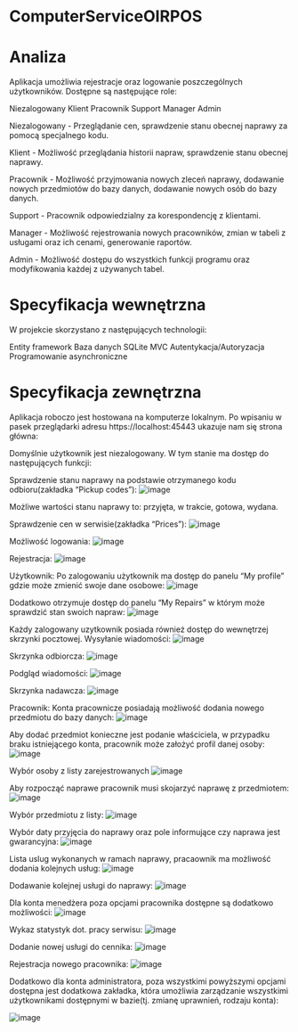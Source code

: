 # ComputerServiceOIRPOS

# Analiza

Aplikacja umożliwia rejestracje oraz logowanie poszczególnych użytkowników. Dostępne są następujące role:

Niezalogowany
Klient
Pracownik
Support
Manager
Admin


Niezalogowany - Przeglądanie cen, sprawdzenie stanu obecnej naprawy za pomocą specjalnego kodu.

Klient - Możliwość przeglądania historii napraw, sprawdzenie stanu obecnej naprawy.

Pracownik - Możliwość przyjmowania nowych zleceń naprawy, dodawanie nowych przedmiotów do bazy danych, dodawanie nowych osób do bazy danych.

Support - Pracownik odpowiedzialny za korespondencję z klientami.

Manager - Możliwość rejestrowania nowych pracowników, zmian w tabeli z usługami oraz ich cenami, generowanie raportów.

Admin - Możliwość dostępu do wszystkich funkcji programu oraz modyfikowania każdej z używanych tabel.

# Specyfikacja wewnętrzna
W projekcie skorzystano z następujących technologii:

Entity framework
Baza danych SQLite
MVC
Autentykacja/Autoryzacja
Programowanie asynchroniczne


# Specyfikacja zewnętrzna
Aplikacja roboczo jest hostowana na komputerze lokalnym. Po wpisaniu w pasek przeglądarki adresu https://localhost:45443 ukazuje nam się strona główna:



Domyślnie użytkownik jest niezalogowany. W tym stanie ma dostęp do następujących funkcji:

Sprawdzenie stanu naprawy na podstawie otrzymanego kodu odbioru(zakładka “Pickup codes”):
![image](https://user-images.githubusercontent.com/43991762/219813689-e6c8579c-9089-411e-8493-058ba236f6c1.png)


Możliwe wartości stanu naprawy to: przyjęta, w trakcie, gotowa, wydana.

Sprawdzenie cen w serwisie(zakładka “Prices”):
![image](https://user-images.githubusercontent.com/43991762/219813794-eb039822-de95-4fe1-a188-c6064b7bee1e.png)



Możliwość logowania:
![image](https://user-images.githubusercontent.com/43991762/219813814-e302536f-3de6-41d5-a66e-acb55cf1ab38.png)

Rejestracja:
![image](https://user-images.githubusercontent.com/43991762/219813834-211cade6-fe2a-4525-8b1b-293520f942d0.png)


Użytkownik:
Po zalogowaniu użytkownik ma dostęp do panelu “My profile” gdzie może zmienić swoje dane osobowe:
![image](https://user-images.githubusercontent.com/43991762/219813870-bee67774-fd38-4a2d-9599-ce8e447219a2.png)


Dodatkowo otrzymuje dostęp do panelu “My Repairs” w którym może sprawdzić stan swoich napraw:
![image](https://user-images.githubusercontent.com/43991762/219813884-823665d9-c8a3-467d-b193-7e3949741dae.png)

Każdy zalogowany uzytkownik posiada również dostęp do wewnętrzej skrzynki pocztowej.
Wysyłanie wiadomości:
![image](https://user-images.githubusercontent.com/43991762/219813905-0e46cc8e-2d28-41ec-8c7b-e31ea7bd7281.png)


Skrzynka odbiorcza:
![image](https://user-images.githubusercontent.com/43991762/219813930-800cb242-48e9-451b-8f7e-f606863678aa.png)

Podgląd wiadomości:
![image](https://user-images.githubusercontent.com/43991762/219813952-e43e35ef-f959-44d6-8665-68a0c125ddfc.png)

Skrzynka nadawcza:
![image](https://user-images.githubusercontent.com/43991762/219813979-74abcf64-5535-45a7-8f17-e74dc3d3d022.png)



Pracownik:
Konta pracownicze posiadają możliwość dodania nowego przedmiotu do bazy danych:
![image](https://user-images.githubusercontent.com/43991762/219814004-bba12543-258f-498c-85bf-41e110b5e5e7.png)


Aby dodać przedmiot konieczne jest podanie właściciela, w przypadku braku istniejącego konta, pracownik może założyć profil danej osoby:
![image](https://user-images.githubusercontent.com/43991762/219814039-1859837e-da75-47e3-bab1-a1d9cbf188e3.png)

Wybór osoby z listy zarejestrowanych
![image](https://user-images.githubusercontent.com/43991762/219814065-4f1ada27-ffc3-479a-8b35-8154884510c8.png)


Aby rozpocząć naprawe pracownik musi skojarzyć naprawę z przedmiotem:
![image](https://user-images.githubusercontent.com/43991762/219814173-6c003546-327e-4f88-8fbd-98a0dcea0114.png)


Wybór przedmiotu z listy:
![image](https://user-images.githubusercontent.com/43991762/219814205-45365ca0-c9c9-496a-8d2d-c576efba8e84.png)

Wybór daty przyjęcia do naprawy oraz pole informujące czy naprawa jest gwarancyjna:
![image](https://user-images.githubusercontent.com/43991762/219814218-86572d1a-b36a-491f-82e2-ff4a5505919c.png)

Lista uslug wykonanych w ramach naprawy, pracaownik ma możliwość dodania kolejnych usług:
![image](https://user-images.githubusercontent.com/43991762/219814238-7c229720-0b53-4ab8-859f-bcb81cc056c6.png)

Dodawanie kolejnej usługi do naprawy:
![image](https://user-images.githubusercontent.com/43991762/219814260-f46ec606-9bed-4eb9-a501-4f23ec00342f.png)


Dla konta menedżera poza opcjami pracownika dostępne są dodatkowo możliwości:
![image](https://user-images.githubusercontent.com/43991762/219814278-e08cd935-f644-4d4c-865c-2caae8420504.png)


Wykaz statystyk dot. pracy serwisu:
![image](https://user-images.githubusercontent.com/43991762/219814310-979a4701-25f0-42ea-853b-673f802726d1.png)


Dodanie nowej usługi do cennika:
![image](https://user-images.githubusercontent.com/43991762/219814358-053fbf7c-5b0f-40ca-a190-dcaf0e30a2f7.png)




Rejestracja nowego pracownika:
![image](https://user-images.githubusercontent.com/43991762/219814379-5dc97280-3824-42c5-8705-ae82d1faf067.png)




Dodatkowo dla konta administratora, poza wszystkimi powyższymi opcjami dostępna jest dodatkowa zakładka, która umożliwia zarządzanie wszystkimi użytkownikami dostępnymi w bazie(tj. zmianę uprawnień, rodzaju konta):

![image](https://user-images.githubusercontent.com/43991762/219814396-993bbd7a-f37d-4cf5-8c5e-03a987943ccb.png)


